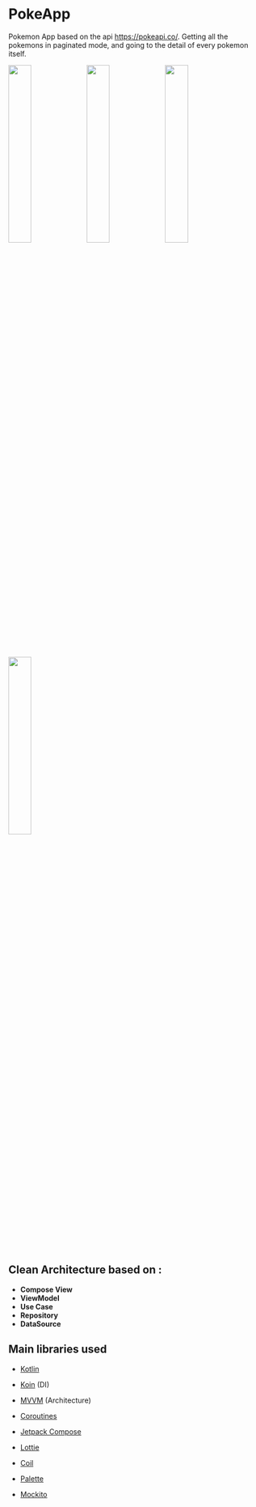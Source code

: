 # PokeApp
Pokemon App based on the api https://pokeapi.co/. Getting all the pokemons in paginated mode, and going to the detail of every pokemon itself.

<img src="https://github.com/diegaspar/PokeApp/assets/45268196/297f756d-251d-419d-ba94-2e7f1a045a9c" width="30%" height="30%"/>
<img src="https://github.com/diegaspar/PokeApp/assets/45268196/0ffe0d2c-4af2-4379-96af-6559c952657e" width="30%" height="30%"/>
<img src="https://github.com/diegaspar/PokeApp/assets/45268196/18f36278-8ff1-4a48-80f4-361871e4d436" width="30%" height="30%"/>
<img src="https://github.com/diegaspar/PokeApp/assets/45268196/532f560f-b138-49cb-b371-667fecf4f50e" width="30%" height="30%"/>



## Clean Architecture based on : 
- **Compose View**
- **ViewModel**
- **Use Case**
- **Repository**
- **DataSource**


## Main libraries used
- [Kotlin](https://kotlinlang.org/docs/reference/)
- [Koin](https://github.com/InsertKoinIO/koin) (DI)
- [MVVM](https://developer.android.com/jetpack/docs/guide) (Architecture)
- [Coroutines](https://developer.android.com/kotlin/coroutines)
- [Jetpack Compose](https://developer.android.com/jetpack/compose)
- [Lottie](https://github.com/airbnb/lottie-android)
- [Coil](https://coil-kt.github.io/coil/)
- [Palette](https://developer.android.com/develop/ui/views/graphics/palette-colors)


- [Mockito](https://site.mockito.org/)
